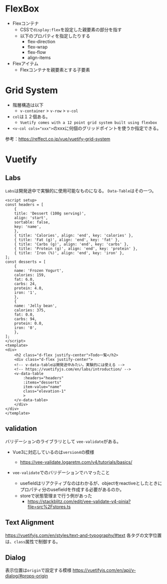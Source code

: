 # FlexBox
- Flexコンテナ
  - CSSで`display:flex`を設定した親要素の部分を指す
  - 以下のプロパティを指定したりする
    - flex-direction
    - flex-wrap
    - flex-flow
    - align-items
- Flexアイテム
  - Flexコンテナを親要素とする子要素

# Grid System
- 階層構造は以下
  - `v-container` > `v-row` > `v-col`
- `col`は１２個ある。
  - `Vuetify comes with a 12 point grid system built using flexbox`
- `<v-col cols="xxx">`のxxxに何個のグリッドポイントを使うか指定できる。

参考：https://reffect.co.jp/vue/vuetify-grid-system


# Vuetify

## Labs
`Labs`は開発途中で実験的に使用可能なものになる。
`Data-Table`はその一つ。
```vue
<script setup>
const headers = [
    {
    title: 'Dessert (100g serving)',
    align: 'start',
    sortable: false,
    key: 'name',
    },
    { title: 'Calories', align: 'end', key: 'calories' },
    { title: 'Fat (g)', align: 'end', key: 'fat' },
    { title: 'Carbs (g)', align: 'end', key: 'carbs' },
    { title: 'Protein (g)', align: 'end', key: 'protein' },
    { title: 'Iron (%)', align: 'end', key: 'iron' },
];
const desserts = [
    {
    name: 'Frozen Yogurt',
    calories: 159,
    fat: 6.0,
    carbs: 24,
    protein: 4.0,
    iron: '1',
    },
    {
    name: 'Jelly bean',
    calories: 375,
    fat: 0.0,
    carbs: 94,
    protein: 0.0,
    iron: '0',
    },
];
</script>
<template>
<div>
    <h2 class="d-flex justify-center">Todo一覧</h2>
    <div class="d-flex justify-center">
    <!-- v-data-tableは開発途中みたい。実験的には使える -->
    <!-- https://vuetifyjs.com/en/labs/introduction/ -->
    <v-data-table 
        :headers="headers"
        :items="desserts"
        item-value="name"
        class="elevation-1"
        >
    </v-data-table>
    </div>
</div>
</template>
```

## validation
バリデーションのライブラリとして
`vee-validate`がある。

- Vue3に対応しているのは`version4`の模様
  - https://vee-validate.logaretm.com/v4/tutorials/basics/

- `vee-validate`でのバリデーションでハマったこと
  - usefieldはリアクティブなのはわかるが、objectをreactiveとしたときにプロパティ分のusefieldを作成する必要があるのか。
  - storeで状態管理まで行う例があった
    - https://stackblitz.com/edit/vee-validate-v4-pinia?file=src%2Fstores.ts






## Text Alignment
https://vuetifyjs.com/en/styles/text-and-typography/#text
各タグの文字位置は、`class`属性で制御する。

## Dialog
表示位置は`origin`で設定する模様
https://vuetifyjs.com/en/api/v-dialog/#props-origin